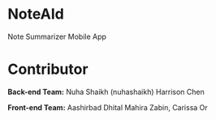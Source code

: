 # NoteAId
Note Summarizer Mobile App

# Contributor 

**Back-end Team:**
Nuha Shaikh (nuhashaikh)
Harrison Chen

**Front-end Team:**
Aashirbad Dhital
Mahira Zabin, 
Carissa Or
